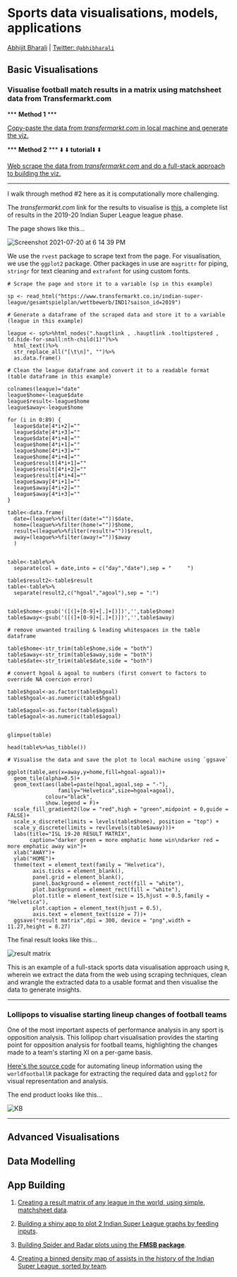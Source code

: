 # Sports data visualisations, models, applications

[Abhijit Bharali](https://abhijitbharali.com/) | [Twitter: `@abhibharali`](https://twitter.com/abhibharali)

## Basic Visualisations

### Visualise football match results in a matrix using matchsheet data from Transfermarkt.com

*** **Method 1** ***

[Copy-paste the data from _transfermarkt.com_ in local machine and generate the viz.](https://github.com/abhjtbhrli/Projects/blob/master/resultmatrix.R)

*** **Method 2** *** ⬇️ ⬇️ **tutorial**⬇️ ⬇️

[Web scrape the data from _transfermarkt.com_ and do a full-stack approach to building the viz.](https://github.com/abhjtbhrli/Projects/blob/master/rslt-scrp-mtrx.R)

_______________________ 

I walk through method #2 here as it is computationally more challenging.

The _transfermarkt.com_ link for the results to visualise is [this](https://www.transfermarkt.co.in/indian-super-league/gesamtspielplan/wettbewerb/IND1?saison_id=2019), a complete list of results in the 2019-20 Indian Super League league phase.

The page shows like this...

![Screenshot 2021-07-20 at 6 14 39 PM](https://user-images.githubusercontent.com/37649445/126326223-4af082d6-3ecf-4ef0-ac76-56964bfc3a46.png)

We use the `rvest` package to scrape text from the page. For visualisation, we use the `ggplot2` package. Other packages in use are `magrittr` for piping, `stringr` for text cleaning and `extrafont` for using custom fonts.

```
# Scrape the page and store it to a variable (sp in this example)

sp <- read_html("https://www.transfermarkt.co.in/indian-super-league/gesamtspielplan/wettbewerb/IND1?saison_id=2019")

# Generate a dataframe of the scraped data and store it to a variable (league in this example)

league <- sp%>%html_nodes(".hauptlink , .hauptlink .tooltipstered , td.hide-for-small:nth-child(1)")%>%
  html_text()%>%
  str_replace_all("[\t\n]", "")%>%
  as.data.frame()
  
# Clean the league dataframe and convert it to a readable format (table dataframe in this example)

colnames(league)="date"
league$home<-league$date
league$result<-league$home
league$away<-league$home

for (i in 0:89) {
  league$date[4*i+2]=""
  league$date[4*i+3]=""
  league$date[4*i+4]=""
  league$home[4*i+1]=""
  league$home[4*i+3]=""
  league$home[4*i+4]=""
  league$result[4*i+1]=""
  league$result[4*i+2]=""
  league$result[4*i+4]=""
  league$away[4*i+1]=""
  league$away[4*i+2]=""
  league$away[4*i+3]=""
}

table<-data.frame(
  date=(league%>%filter(date!=""))$date,
  home=(league%>%filter(home!=""))$home,
  result=(league%>%filter(result!=""))$result,
  away=(league%>%filter(away!=""))$away
  )


table<-table%>%
  separate(col = date,into = c("day","date"),sep = "     ")

table$result2<-table$result
table<-table%>%
  separate(result2,c("hgoal","agoal"),sep = ":")


table$home<-gsub('([(]+[0-9]+[.]+[)])','',table$home)
table$away<-gsub('([(]+[0-9]+[.]+[)])','',table$away)

# remove unwanted trailing & leading whitespaces in the table dataframe

table$home<-str_trim(table$home,side = "both")
table$away<-str_trim(table$away,side = "both")
table$date<-str_trim(table$date,side = "both")

# convert hgoal & agoal to numbers (first convert to factors to override NA coercion error)

table$hgoal<-as.factor(table$hgoal)
table$hgoal<-as.numeric(table$hgoal)

table$agoal<-as.factor(table$agoal)
table$agoal<-as.numeric(table$agoal)


glimpse(table)

head(table%>%as_tibble())

# Visualise the data and save the plot to local machine using `ggsave`

ggplot(table,aes(x=away,y=home,fill=hgoal-agoal))+
  geom_tile(alpha=0.5)+
  geom_text(aes(label=paste(hgoal,agoal,sep = "-"),
                family="Helvetica",size=hgoal+agoal),
            colour="black",
            show.legend = F)+
  scale_fill_gradient2(low = "red",high = "green",midpoint = 0,guide = FALSE)+
  scale_x_discrete(limits = levels(table$home), position = "top") + 
  scale_y_discrete(limits = rev(levels(table$away)))+
  labs(title="ISL 19-20 RESULT MATRIX",
       caption="darker green = more emphatic home win\ndarker red = more emphatic away win")+
  xlab("AWAY")+
  ylab("HOME")+
  theme(text = element_text(family = "Helvetica"),
        axis.ticks = element_blank(),
        panel.grid = element_blank(),
        panel.background = element_rect(fill = "white"),
        plot.background = element_rect(fill = "white"),
        plot.title = element_text(size = 15,hjust = 0.5,family = "Helvetica"),
        plot.caption = element_text(hjust = 0.5),
        axis.text = element_text(size = 7))+
  ggsave("result matrix",dpi = 300, device = "png",width = 11.27,height = 8.27)
```

The final result looks like this...

![result matrix](https://user-images.githubusercontent.com/37649445/126327305-c618059f-f881-4a20-b1d5-9d22034b087d.png)

This is an example of a full-stack sports data visualisation approach using `R`, wherein we extract the data from the web using scraping techniques, clean and wrangle the extracted data to a usable format and then visualise the data to generate insights. 

_______________________

### Lollipops to visualise starting lineup changes of football teams

One of the most important aspects of performance analysis in any sport is opposition analysis. This lollipop chart visualisation provides the starting point for opposition analysis for football teams, highlighting the changes made to a team's starting XI on a per-game basis.

[Here's the source code](https://github.com/abhjtbhrli/Projects/blob/master/Upset%20Plot%20Hack.md) for automating lineup information using the `worldfootballR` package for extracting the required data and `ggplot2` for visual representation and analysis.

The end product looks like this...

![KB](https://user-images.githubusercontent.com/37649445/126359741-beebcf9d-37e3-4dc8-97c1-ea6cbb846169.png)

_______________________

## Advanced Visualisations

## Data Modelling

## App Building

1. [Creating a result matrix of any league in the world, using simple, matchsheet data](https://github.com/abhijitbharalianalyst/basic/blob/master/resultmatrix.R).

2. [Building a shiny app to plot 2 Indian Super League graphs by feeding inputs](https://github.com/abhijitbharalianalyst/basic/blob/master/usagerate.R).

3. [Building Spider and Radar plots using the **FMSB package**](https://github.com/abhijitbharalianalyst/basic/blob/master/spiderplot.R).

4. [Creating a binned density map of assists in the history of the Indian Super League, sorted by team](https://github.com/abhijitbharalianalyst/basic/blob/master/isl_assists.r).
